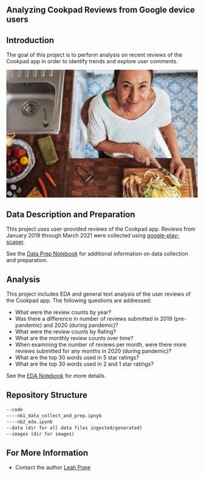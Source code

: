 ## Analyzing Cookpad Reviews from Google device users


## Introduction
The goal of this project is to perform analysis on recent reviews of the Cookpad app in order to identify trends and explore user comments.

![cook](./images/conscious-design-I4e1cY1I0FQ-unsplash.jpg)

## Data Description and Preparation
This project uses user-provided reviews of the Cookpad app. Reviews from January 2019 through March 2021 were collected using [google-play-scaper](). 

See the [Data Prep Notebook](./code/nb1_data_collect_and_prep.ipynb) for additional information on data collection and preparation. 


## Analysis
This project includes EDA and general text analysis of the user reviews of the Cookpad app. The following questions are addressed:

* What were the review counts by year? 
* Was there a difference in number of reviews submitted in 2019 (pre-pandemic) and 2020 (during pandemic)?
* What were the review counts by Rating?
* What are the monthly review counts over time? 
* When examining the number of reviews per month, were there more reviews submitted for any months in 2020 (during pandemic)?
* What are the top 30 words used in 5 star ratings?
* What are the top 30 words used in 2 and 1 star ratings?

See the [EDA Notebook](./code/nb2_eda.ipynb) for more details.

## Repository Structure
```
--code
----nb1_data_collect_and_prep.ipnyb 
----nb2_eda.ipynb
--data (dir for all data files ingested/generated)
--images (dir for images)
```

## For More Information
* Contact the author [Leah Pope](https://www.linkedin.com/in/leahspope/)